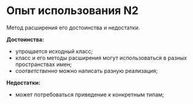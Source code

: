 # Опыт использования N2

Метод расширения его достоинства и недостатки.

**Достоинства:**
- упрощается исходный класс;
- класс и его методы расширения могут использоваться в разных пространствах имен;
- *соответственно* можно написать разную реализация;

**Недостатки:**
- может потребоваться приведение к конкретным типам;
